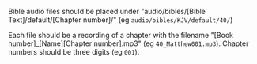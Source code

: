 Bible audio files should be placed under "audio/bibles/[Bible Text]/default/[Chapter number]/"
(eg `audio/bibles/KJV/default/40/`)

Each file should be a recording of a chapter with the filename "[Book number]_[Name][Chapter number].mp3" 
(eg `40_Matthew001.mp3`).  Chapter numbers should be three digits (eg `001`).
